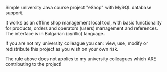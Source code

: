 Simple university Java course project "eShop" with MySQL database support.

It works as an offline shop management local tool, with basic functionality
for products, orders and operators (users) management and references. 
The interface is in Bulgarian (cyrillic) language.

If you are not my university colleague you can:
view, use, modify or redistribute this project as you wish on your own risk.

The rule above does not applies to my university colleagues which ARE
contributing to the project!
